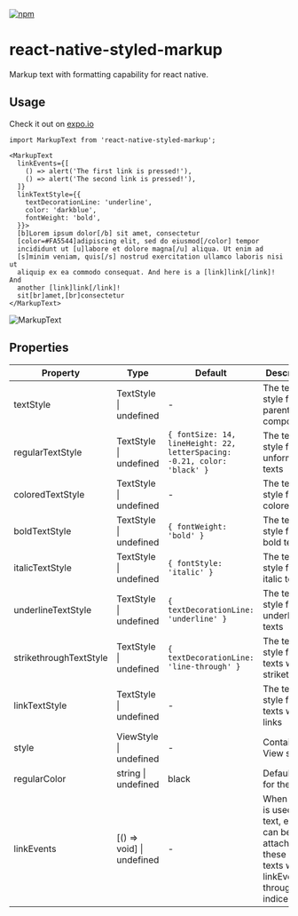 <a href="https://www.npmjs.com/package/react-native-styled-markup">
  <img alt="npm" src="https://img.shields.io/npm/v/react-native-styled-markup">
</a>

# react-native-styled-markup
Markup text with formatting capability for react native.

## Usage

Check it out on [expo.io](https://snack.expo.io/@dbilgin/markuptext)

```
import MarkupText from 'react-native-styled-markup';

<MarkupText
  linkEvents={[
    () => alert('The first link is pressed!'),
    () => alert('The second link is pressed!'),
  ]}
  linkTextStyle={{
    textDecorationLine: 'underline',
    color: 'darkblue',
    fontWeight: 'bold',
  }}>
  [b]Lorem ipsum dolor[/b] sit amet, consectetur
  [color=#FA5544]adipiscing elit, sed do eiusmod[/color] tempor
  incididunt ut [u]labore et dolore magna[/u] aliqua. Ut enim ad
  [s]minim veniam, quis[/s] nostrud exercitation ullamco laboris nisi ut
  aliquip ex ea commodo consequat. And here is a [link]link[/link]! And
  another [link]link[/link]!
  sit[br]amet,[br]consectetur
</MarkupText>
```

![MarkupText](https://github.com/dbilgin/images/blob/master/MarkupText.png "MarkupText")

## Properties


| Property  | Type                   | Default | Description                                  |
|-----------|------------------------|---------|----------------------------------------------|
| textStyle | TextStyle \| undefined | -       | The text style for the parent Text component |
| regularTextStyle | TextStyle \| undefined | ```{ fontSize: 14, lineHeight: 22, letterSpacing: -0.21, color: 'black' }``` | The text style for the unformatted texts |
| coloredTextStyle | TextStyle \| undefined | - | The text style for the colored texts |
| boldTextStyle | TextStyle \| undefined | ```{ fontWeight: 'bold' }``` | The text style for the bold texts |
| italicTextStyle | TextStyle \| undefined | ```{ fontStyle: 'italic' }``` | The text style for the italic texts |
| underlineTextStyle | TextStyle \| undefined | ```{ textDecorationLine: 'underline' }``` | The text style for the underlined texts |
| strikethroughTextStyle | TextStyle \| undefined | ```{ textDecorationLine: 'line-through' }``` | The text style for the texts with strikethrough |
| linkTextStyle | TextStyle \| undefined | - | The text style for the texts with links |
| style | ViewStyle \| undefined | - | Container View style |
| regularColor | string \| undefined | black | Default color for the text |
| linkEvents | [() => void] \| undefined | - | When [link] is used in a text, events can be attached to these partial texts with linkEvents through their indices. |
